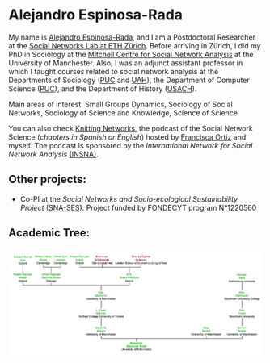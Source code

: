 # Alejandro Espinosa-Rada

My name is [Alejandro Espinosa-Rada](https://www.aespinosarada.com/), and I am a Postdoctoral Researcher at the [Social Networks Lab at ETH Zürich](https://sn.ethz.ch). Before arriving in Zürich, I did my PhD in Sociology at the [Mitchell Centre for Social Network Analysis](https://www.socialsciences.manchester.ac.uk/mitchell-centre/) at the University of Manchester. Also, I was an adjunct assistant professor in which I taught courses related to social network analysis at the Departments of Sociology ([PUC](https://sociologia.uc.cl) and [UAH](http://sociologia.uahurtado.cl)), the Department of Computer Science ([PUC](https://dcc.ing.puc.cl)), and the Department of History ([USACH](https://www.historia.usach.cl)). 

Main areas of interest: Small Groups Dynamics, Sociology of Social Networks, Sociology of Science and Knowledge, Science of Science

You can also check [Knitting Networks](https://anchor.fm/tejiendoredes), the podcast of the Social Network Science (*chapters in Spanish or English*) hosted by [Francisca Ortiz](https://www.research.manchester.ac.uk/portal/francisca.ortiz.html) and myself. The podcast is sponsored by the *International Network for Social Network Analysis* [(INSNA)](https://www.insna.org/news/knitting-networks-podcast). 

## Other projects:

- Co-PI at the *Social Networks and Socio-ecological Sustainability Project* [(SNA-SES)](https://sna-ssla.netlify.app/). Project funded by FONDECYT program N°1220560

## Academic Tree:

<img src="academic_tree.png" align="center" width="1000px"/>
